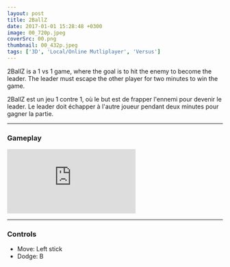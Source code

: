 ```yaml
---
layout: post
title: 2BallZ
date: 2017-01-01 15:28:48 +0300
image: 00_720p.jpeg
coverSrc: 00.png
thumbnail: 00_432p.jpeg
tags: ['3D', 'Local/Online Mutliplayer', 'Versus']
---
```

2BallZ is a 1 vs 1 game, where the goal is to hit the enemy to become the leader. The leader must escape the other player for two minutes to win the game.

2BallZ est un jeu 1 contre 1, où le but est de frapper l'ennemi pour devenir le leader. Le leader doit échapper à l'autre joueur pendant deux minutes pour gagner la partie.

***

### Gameplay
<iframe src="https://www.youtube.com/embed/oSDhCiZ3gQA" frameborder="0" frameborder="0" allow="accelerometer; clipboard-write; encrypted-media; gyroscope; picture-in-picture" allowfullscreen></iframe>

***

### Controls
* Move: Left stick
* Dodge: B
